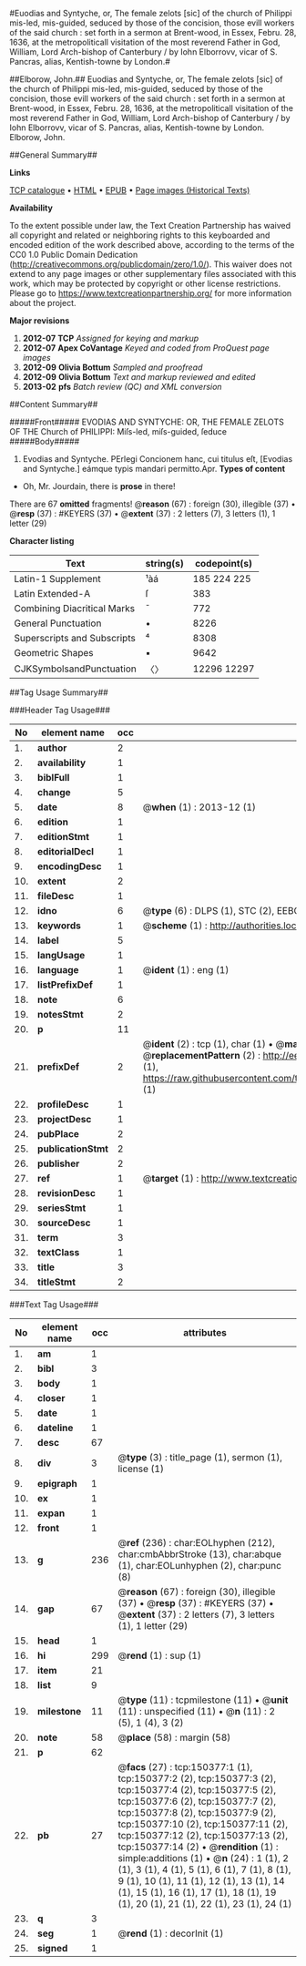 #Euodias and Syntyche, or, The female zelots [sic] of the church of Philippi mis-led, mis-guided, seduced by those of the concision, those evill workers of the said church : set forth in a sermon at Brent-wood, in Essex, Febru. 28, 1636, at the metropoliticall visitation of the most reverend Father in God, William, Lord Arch-bishop of Canterbury / by Iohn Elborrovv, vicar of S. Pancras, alias, Kentish-towne by London.#

##Elborow, John.##
Euodias and Syntyche, or, The female zelots [sic] of the church of Philippi mis-led, mis-guided, seduced by those of the concision, those evill workers of the said church : set forth in a sermon at Brent-wood, in Essex, Febru. 28, 1636, at the metropoliticall visitation of the most reverend Father in God, William, Lord Arch-bishop of Canterbury / by Iohn Elborrovv, vicar of S. Pancras, alias, Kentish-towne by London.
Elborow, John.

##General Summary##

**Links**

[TCP catalogue](http://www.ota.ox.ac.uk/tcp/)  • 
[HTML](http://tei.it.ox.ac.uk/tcp/Texts-HTML/free/A73/A73908.html)  • 
[EPUB](http://tei.it.ox.ac.uk/tcp/Texts-EPUB/free/A73/A73908.epub) • 
[Page images (Historical Texts)](https://historicaltexts.jisc.ac.uk/eebo-39960739e)

**Availability**

To the extent possible under law, the Text Creation Partnership has waived all copyright and related or neighboring rights to this keyboarded and encoded edition of the work described above, according to the terms of the CC0 1.0 Public Domain Dedication (http://creativecommons.org/publicdomain/zero/1.0/). This waiver does not extend to any page images or other supplementary files associated with this work, which may be protected by copyright or other license restrictions. Please go to https://www.textcreationpartnership.org/ for more information about the project.

**Major revisions**

1. __2012-07__ __TCP__ *Assigned for keying and markup*
1. __2012-07__ __Apex CoVantage__ *Keyed and coded from ProQuest page images*
1. __2012-09__ __Olivia Bottum__ *Sampled and proofread*
1. __2012-09__ __Olivia Bottum__ *Text and markup reviewed and edited*
1. __2013-02__ __pfs__ *Batch review (QC) and XML conversion*

##Content Summary##

#####Front#####
EVODIAS AND SYNTYCHE: OR, THE FEMALE ZELOTS OF THE Church of PHILIPPI: Miſs-led, miſs-guided, ſeduce
#####Body#####

1. Evodias and Syntyche.
PErlegi Concionem hanc, cui titulus eſt, [Evodias and Syntyche.] eámque typis mandari permitto.Apr. 
**Types of content**

  * Oh, Mr. Jourdain, there is **prose** in there!

There are 67 **omitted** fragments! 
 @__reason__ (67) : foreign (30), illegible (37)  •  @__resp__ (37) : #KEYERS (37)  •  @__extent__ (37) : 2 letters (7), 3 letters (1), 1 letter (29)

**Character listing**


|Text|string(s)|codepoint(s)|
|---|---|---|
|Latin-1 Supplement|¹àá|185 224 225|
|Latin Extended-A|ſ|383|
|Combining             Diacritical Marks|̄|772|
|General Punctuation|•|8226|
|Superscripts             and Subscripts|⁴|8308|
|Geometric Shapes|▪|9642|
|CJKSymbolsandPunctuation|〈〉|12296 12297|

##Tag Usage Summary##

###Header Tag Usage###

|No|element name|occ|attributes|
|---|---|---|---|
|1.|__author__|2||
|2.|__availability__|1||
|3.|__biblFull__|1||
|4.|__change__|5||
|5.|__date__|8| @__when__ (1) : 2013-12 (1)|
|6.|__edition__|1||
|7.|__editionStmt__|1||
|8.|__editorialDecl__|1||
|9.|__encodingDesc__|1||
|10.|__extent__|2||
|11.|__fileDesc__|1||
|12.|__idno__|6| @__type__ (6) : DLPS (1), STC (2), EEBO-CITATION (1), OCLC (1), VID (1)|
|13.|__keywords__|1| @__scheme__ (1) : http://authorities.loc.gov/ (1)|
|14.|__label__|5||
|15.|__langUsage__|1||
|16.|__language__|1| @__ident__ (1) : eng (1)|
|17.|__listPrefixDef__|1||
|18.|__note__|6||
|19.|__notesStmt__|2||
|20.|__p__|11||
|21.|__prefixDef__|2| @__ident__ (2) : tcp (1), char (1)  •  @__matchPattern__ (2) : ([0-9\-]+):([0-9IVX]+) (1), (.+) (1)  •  @__replacementPattern__ (2) : http://eebo.chadwyck.com/downloadtiff?vid=$1&page=$2 (1), https://raw.githubusercontent.com/textcreationpartnership/Texts/master/tcpchars.xml#$1 (1)|
|22.|__profileDesc__|1||
|23.|__projectDesc__|1||
|24.|__pubPlace__|2||
|25.|__publicationStmt__|2||
|26.|__publisher__|2||
|27.|__ref__|1| @__target__ (1) : http://www.textcreationpartnership.org/docs/. (1)|
|28.|__revisionDesc__|1||
|29.|__seriesStmt__|1||
|30.|__sourceDesc__|1||
|31.|__term__|3||
|32.|__textClass__|1||
|33.|__title__|3||
|34.|__titleStmt__|2||


###Text Tag Usage###

|No|element name|occ|attributes|
|---|---|---|---|
|1.|__am__|1||
|2.|__bibl__|3||
|3.|__body__|1||
|4.|__closer__|1||
|5.|__date__|1||
|6.|__dateline__|1||
|7.|__desc__|67||
|8.|__div__|3| @__type__ (3) : title_page (1), sermon (1), license (1)|
|9.|__epigraph__|1||
|10.|__ex__|1||
|11.|__expan__|1||
|12.|__front__|1||
|13.|__g__|236| @__ref__ (236) : char:EOLhyphen (212), char:cmbAbbrStroke (13), char:abque (1), char:EOLunhyphen (2), char:punc (8)|
|14.|__gap__|67| @__reason__ (67) : foreign (30), illegible (37)  •  @__resp__ (37) : #KEYERS (37)  •  @__extent__ (37) : 2 letters (7), 3 letters (1), 1 letter (29)|
|15.|__head__|1||
|16.|__hi__|299| @__rend__ (1) : sup (1)|
|17.|__item__|21||
|18.|__list__|9||
|19.|__milestone__|11| @__type__ (11) : tcpmilestone (11)  •  @__unit__ (11) : unspecified (11)  •  @__n__ (11) : 2 (5), 1 (4), 3 (2)|
|20.|__note__|58| @__place__ (58) : margin (58)|
|21.|__p__|62||
|22.|__pb__|27| @__facs__ (27) : tcp:150377:1 (1), tcp:150377:2 (2), tcp:150377:3 (2), tcp:150377:4 (2), tcp:150377:5 (2), tcp:150377:6 (2), tcp:150377:7 (2), tcp:150377:8 (2), tcp:150377:9 (2), tcp:150377:10 (2), tcp:150377:11 (2), tcp:150377:12 (2), tcp:150377:13 (2), tcp:150377:14 (2)  •  @__rendition__ (1) : simple:additions (1)  •  @__n__ (24) : 1 (1), 2 (1), 3 (1), 4 (1), 5 (1), 6 (1), 7 (1), 8 (1), 9 (1), 10 (1), 11 (1), 12 (1), 13 (1), 14 (1), 15 (1), 16 (1), 17 (1), 18 (1), 19 (1), 20 (1), 21 (1), 22 (1), 23 (1), 24 (1)|
|23.|__q__|3||
|24.|__seg__|1| @__rend__ (1) : decorInit (1)|
|25.|__signed__|1||
